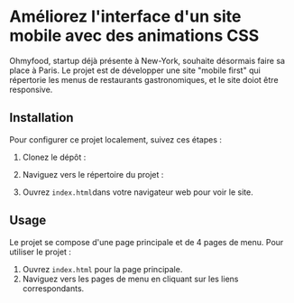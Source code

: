 
# Améliorez l'interface d'un site mobile avec des animations CSS

Ohmyfood, startup déjà présente à New-York, souhaite désormais faire sa place à Paris.  Le projet est de développer une site "mobile first" qui répertorie les menus de restaurants gastronomiques, et le site doiot être responsive.

## Installation

Pour configurer ce projet localement, suivez ces étapes :

1. Clonez le dépôt :

2. Naviguez vers le répertoire du projet :

3. Ouvrez `index.html`dans votre navigateur web pour voir le site.

## Usage

Le projet se compose d'une page principale et de 4 pages de menu. Pour utiliser le projet :

1. Ouvrez `index.html` pour la page principale.
2. Naviguez vers les pages de menu en cliquant sur les liens correspondants.

